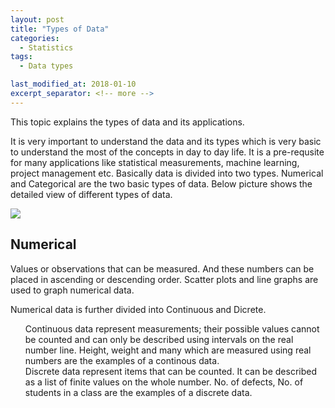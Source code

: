 ```yaml
---
layout: post
title: "Types of Data"
categories:
  - Statistics
tags:
  - Data types

last_modified_at: 2018-01-10
excerpt_separator: <!-- more -->
---
```


This topic explains the types of data and its applications.
<!-- more -->

It is very important to understand the data and its types which is very basic to understand the most of the concepts in day to day life. It is a pre-requsite for many applications like statistical measurements, machine learning, project management etc.
Basically data is divided into two types. Numerical and Categorical are the two basic types of data.
Below picture shows the detailed view of different types of data.

![]({{"/images/Types_data.png"|absolute_url}})

## Numerical

Values or observations that can be measured. And these numbers can be placed in ascending or descending order. Scatter plots and line graphs are used to graph numerical data.

Numerical data is further divided into Continuous and Dicrete.

<ul style="list-style-type:none">

<li>  Continuous data represent measurements; their possible values cannot be counted and can only be described using intervals on the real number line.
Height, weight and many which are measured using real numbers are the examples of a continous data.</li>

<li>  Discrete data represent items that can be counted. It can be described as a list of finite values on the whole number.
No. of defects, No. of students in a class are the examples of a discrete data.</li>
